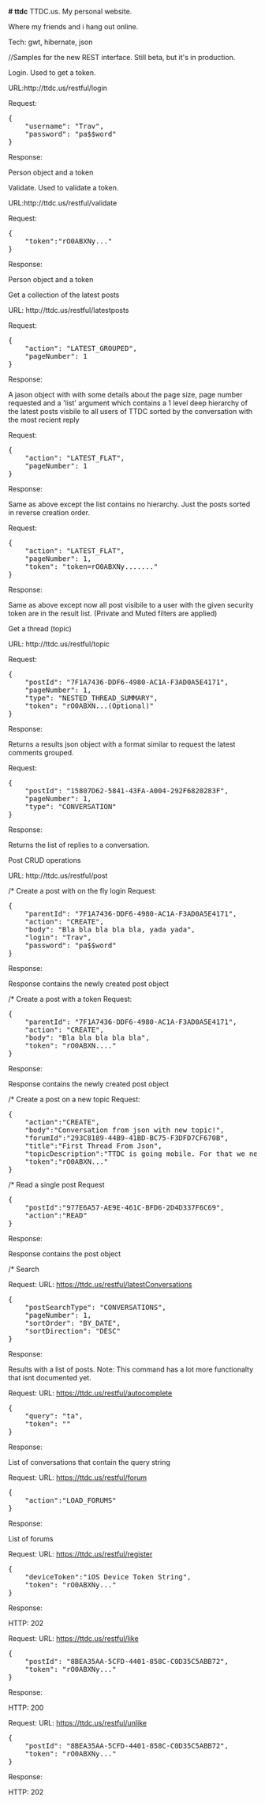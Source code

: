 <b># ttdc</b>
TTDC.us.  My personal website.

Where my friends and i hang out online. 

Tech: gwt, hibernate, json

//Samples for the new REST interface. Still beta, but it's in production.

<p>Login.  Used to get a token.</p>
URL:http://ttdc.us/restful/login

Request:
<pre>
{
	"username": "Trav",
	"password": "pa$$word"
}
</pre>
Response:

<p>Person object and a token</p>


<p>Validate.  Used to validate a token.</p>
URL:http://ttdc.us/restful/validate

Request:
<pre>
{
	"token":"rO0ABXNy..."
}
</pre>
Response:

<p>Person object and a token</p>


<p>Get a collection of the latest posts</p>
URL: http://ttdc.us/restful/latestposts

Request:
<pre>
{
	"action": "LATEST_GROUPED",
	"pageNumber": 1
}
</pre>
Response:

<p>A jason object with with some details about the page size, page number requested and a 'list' argument which contains a 1 level deep hierarchy of the latest posts visbile to all users of TTDC sorted by the conversation with the most recient reply</p>

Request:
<pre>
{
	"action": "LATEST_FLAT",
	"pageNumber": 1
}
</pre>

Response: 

<p>Same as above except the list contains no hierarchy.  Just the posts sorted in reverse creation order.</p>

Request:
<pre>
{
	"action": "LATEST_FLAT",
	"pageNumber": 1,
	"token": "token=rO0ABXNy......."
}
</pre>

Response: 

<p>Same as above except now all post visibile to a user with the given security token are in the result list. (Private and Muted filters are applied)</p>


<p>Get a thread (topic)</p>
URL: http://ttdc.us/restful/topic

Request:
<pre>
{
	"postId": "7F1A7436-DDF6-4980-AC1A-F3AD0A5E4171",
	"pageNumber": 1,
	"type": "NESTED_THREAD_SUMMARY",
	"token": "rO0ABXN...(Optional)"
}
</pre>
Response:
<p>Returns a results json object with a format similar to request the latest comments grouped.</p>

Request:
<pre>
{
	"postId": "15807D62-5841-43FA-A004-292F6820283F",
	"pageNumber": 1,
	"type": "CONVERSATION"
}
</pre>
Response:
<p>Returns the list of replies to a conversation. </p>

<p>Post CRUD operations</p>
URL: http://ttdc.us/restful/post

/* Create a post with on the fly login
Request:
<pre>{
	"parentId": "7F1A7436-DDF6-4980-AC1A-F3AD0A5E4171",
	"action": "CREATE",
	"body": "Bla bla bla bla bla, yada yada",
	"login": "Trav",
	"password": "pa$$word"
}
</pre>
Response: 
<p>Response contains the newly created post object</p>

/* Create a post with a token
Request:
<pre>
{
	"parentId": "7F1A7436-DDF6-4980-AC1A-F3AD0A5E4171",
	"action": "CREATE",
	"body": "Bla bla bla bla bla",
	"token": "rO0ABXN...."
}
</pre>

Response: 
<p> Response contains the newly created post object</p>


/* Create a post on a new topic
Request: 
<pre>
{	
	"action":"CREATE",
	"body":"Conversation from json with new topic!",
	"forumId":"293C8189-44B9-41BD-BC75-F3DFD7CF670B",
	"title":"First Thread From Json",
	"topicDescription":"TTDC is going mobile. For that we need JSON.  I am the body of the first topic created this way.",
	"token":"rO0ABXN..."
}
</pre>

/* Read a single post
Request
<pre>
{
	"postId":"977E6A57-AE9E-461C-BFD6-2D4D337F6C69",
	"action":"READ"
}
</pre>

Response: 
<p>Response contains the post object</p>

/* Search

Request:
URL: https://ttdc.us/restful/latestConversations

<pre>
{
	"postSearchType": "CONVERSATIONS",
	"pageNumber": 1,
	"sortOrder": "BY_DATE",
	"sortDirection": "DESC"
}
</pre>

Response:
<p>Results with a list of posts. Note: This command has a lot more functionalty that isnt documented yet.</p>

Request: 
URL: https://ttdc.us/restful/autocomplete
<pre>
{
	"query": "ta",
	"token": ""
}
</pre>
Response:
<p>List of conversations that contain the query string</p>

Request:
URL: https://ttdc.us/restful/forum
<pre>
{
	"action":"LOAD_FORUMS"
}
</pre>
Response:
<p>List of forums</p>

Request:
URL: https://ttdc.us/restful/register
<pre>
{
	"deviceToken":"iOS Device Token String",
	"token": "rO0ABXNy..."
}
</pre>
Response:
<p>HTTP: 202</p>


Request:
URL: https://ttdc.us/restful/like
<pre>
{
	"postId": "8BEA35AA-5CFD-4401-858C-C0D35C5ABB72",
	"token": "rO0ABXNy..."
}
</pre>
Response:
<p>HTTP: 200</p>

Request:
URL: https://ttdc.us/restful/unlike
<pre>
{
	"postId": "8BEA35AA-5CFD-4401-858C-C0D35C5ABB72",
	"token": "rO0ABXNy..."
}
</pre>
Response:
<p>HTTP: 202</p>
